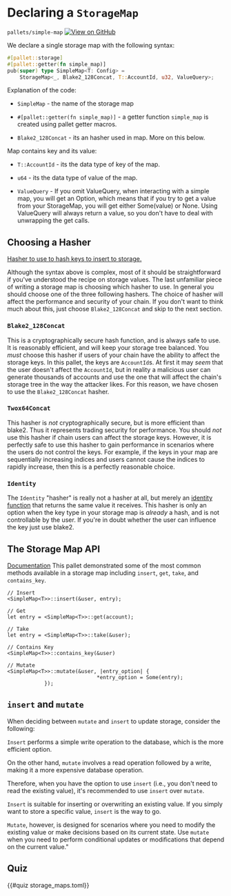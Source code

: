 # Declaring a `StorageMap`

`pallets/simple-map`
<a target="_blank" href="https://github.com/reaudito/substrate-recipes/blob/main/polkadot-sdk-solochain-template/pallets/simple-map/src/lib.rs">
	<img src="https://img.shields.io/badge/Github-View%20Code-brightgreen?logo=github" alt ="View on GitHub"/>
</a>

We declare a single storage map with the following syntax:

```rust
#[pallet::storage]
#[pallet::getter(fn simple_map)]
pub(super) type SimpleMap<T: Config> =
    StorageMap<_, Blake2_128Concat, T::AccountId, u32, ValueQuery>;

```

Explanation of the code:

- `SimpleMap` - the name of the storage map

- `#[pallet::getter(fn simple_map)]` - a getter function `simple_map` is created using pallet getter macros.

- `Blake2_128Concat` - its an hasher used in map. More on this below.

Map contains key and its value:

- `T::AccountId` - its the data type of key of the map.

- `u64` - its the data type of value of the map.

- `ValueQuery` - If you omit ValueQuery, when interacting with a simple map, you will get an Option<u32>, which means that if you try to get a value from your StorageMap, you will get either Some(value) or None. Using ValueQuery will always return a value, so you don't have to deal with unwrapping the get calls.


## Choosing a Hasher
[Hasher to use to hash keys to insert to storage.](https://paritytech.github.io/polkadot-sdk/master/frame_support/trait.StorageHasher.html)

Although the syntax above is complex, most of it should be straightforward if you've understood the
recipe on storage values. The last unfamiliar piece of writing a storage map is choosing which
hasher to use. In general you should choose one of the three following hashers. The choice of hasher
will affect the performance and security of your chain. If you don't want to think much about this,
just choose `Blake2_128Concat` and skip to the next section.

### `Blake2_128Concat`

This is a cryptographically secure hash function, and is always safe to use. It is reasonably
efficient, and will keep your storage tree balanced. You _must_ choose this hasher if users of your
chain have the ability to affect the storage keys. In this pallet, the keys are `AccountId`s. At
first it may _seem_ that the user doesn't affect the `AccountId`, but in reality a malicious user
can generate thousands of accounts and use the one that will affect the chain's storage tree in the
way the attacker likes. For this reason, we have chosen to use the `Blake2_128Concat` hasher.

### `Twox64Concat`

This hasher is _not_ cryptographically secure, but is more efficient than blake2. Thus it represents
trading security for performance. You should _not_ use this hasher if chain users can affect the
storage keys. However, it is perfectly safe to use this hasher to gain performance in scenarios
where the users do not control the keys. For example, if the keys in your map are sequentially
increasing indices and users cannot cause the indices to rapidly increase, then this is a perfectly
reasonable choice.

### `Identity`

The `Identity` "hasher" is really not a hasher at all, but merely an
[identity function](https://en.wikipedia.org/wiki/Identity_function) that returns the same value it
receives. This hasher is only an option when the key type in your storage map is _already_ a hash,
and is not controllable by the user. If you're in doubt whether the user can influence the key just
use blake2.


## The Storage Map API
[Documentation](https://paritytech.github.io/polkadot-sdk/master/frame_support/storage/trait.StorageMap.html)
This pallet demonstrated some of the most common methods available in a storage map including
`insert`, `get`, `take`, and `contains_key`.

```rust, ignore
// Insert
<SimpleMap<T>>::insert(&user, entry);

// Get
let entry = <SimpleMap<T>>::get(account);

// Take
let entry = <SimpleMap<T>>::take(&user);

// Contains Key
<SimpleMap<T>>::contains_key(&user)

// Mutate
<SimpleMap<T>>::mutate(&user, |entry_option| {
							 *entry_option = Some(entry);
            });
```

## `insert` and `mutate`

When deciding between `mutate` and `insert` to update storage, consider the following:

`Insert` performs a simple write operation to the database, which is the more efficient option.

On the other hand, `mutate` involves a read operation followed by a write, making it a more expensive database operation.

Therefore, when you have the option to use `insert` (i.e., you don't need to read the existing value), it's recommended to use `insert` over `mutate`.

`Insert` is suitable for inserting or overwriting an existing value. If you simply want to store a specific value, `insert` is the way to go.

`Mutate`, however, is designed for scenarios where you need to modify the existing value or make decisions based on its current state. Use `mutate` when you need to perform conditional updates or modifications that depend on the current value."


## Quiz
{{#quiz storage_maps.toml}}
